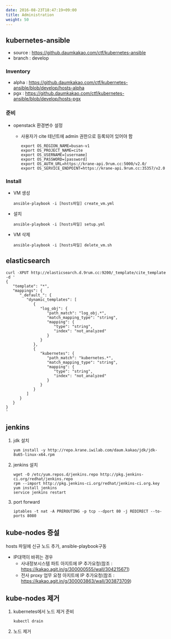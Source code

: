```yaml
---
date: 2016-08-23T18:47:19+09:00
title: Administration
weight: 50
---
```


## kubernetes-ansible
* source : https://github.daumkakao.com/ctf/kubernetes-ansible
* branch : develop

### Inventory
* alpha : https://github.daumkakao.com/ctf/kubernetes-ansible/blob/develop/hosts-alpha
* pgx : https://github.daumkakao.com/ctf/kubernetes-ansible/blob/develop/hosts-pgx

### 준비
* openstack 환경변수 설정
  * 사용자가 cite 테넌트에 admin 권한으로 등록되어 있어야 함 
    
    ```
    export OS_REGION_NAME=busan-v1
    export OS_PROJECT_NAME=cite
    export OS_USERNAME=[username]
    export OS_PASSWORD=[password]
    export OS_AUTH_URL=https://krane-api.9rum.cc:5000/v2.0/
    export OS_SERVICE_ENDPOINT=https://krane-api.9rum.cc:35357/v2.0
    ```

### Install
* VM 생성

    ```
    ansible-playbook -i [hosts파일] create_vm.yml
    ```

* 설치

    ```
    ansible-playbook -i [hosts파일] setup.yml
    ```

* VM 삭제

    ```
    ansible-playbook -i [hosts파일] delete_vm.sh
    ```



## elasticsearch
```
curl -XPUT http://elasticsearch.d.9rum.cc:9200/_template/cite_template -d '
{
   "template": "*",
   "mappings": {
      "_default_": {
         "dynamic_templates": [
            {
               "log_obj": {
                  "path_match": "log_obj.*",
                  "match_mapping_type": "string",
                  "mapping": {
                     "type": "string",
                     "index": "not_analyzed"
                  }
               }
            },
            {
               "kubernetes": {
                  "path_match": "kubernetes.*",
                  "match_mapping_type": "string",
                  "mapping": {
                     "type": "string",
                     "index": "not_analyzed"
                  }
               }
            }
         ]
      }
   }
}
'
```



## jenkins
1. jdk 설치

    ```
    yum install -y http://repo.krane.iwilab.com/daum.kakao/jdk/jdk-8u65-linux-x64.rpm
    ```
1. jenkins 설치

    ```
    wget -O /etc/yum.repos.d/jenkins.repo http://pkg.jenkins-ci.org/redhat/jenkins.repo
    rpm --import http://pkg.jenkins-ci.org/redhat/jenkins-ci.org.key
    yum install jenkins
    service jenkins restart
    ```
1. port forward

    ```
    iptables -t nat -A PREROUTING -p tcp --dport 80 -j REDIRECT --to-ports 8080
    ```



## kube-nodes 증설
hosts 파일에 신규 노드 추가, ansible-playbook구동

* IP대역이 바뀌는 경우
  * 사내정보시스템 파트 아지트에 IP 추가요청(참조 : https://kakao.agit.in/g/300000555/wall/304215671)
  * 전사 proxy 업무 요청 아지트에 IP 추가요청(참조 : https://kakao.agit.in/g/300003863/wall/303873709)

## kube-nodes 제거
1. kubernetes에서 노드 제거 준비

    ```
    kubectl drain
    ```

1. 노드 제거
